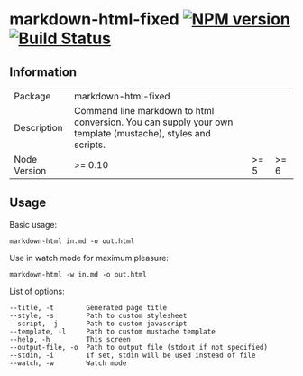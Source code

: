 # markdown-html-fixed [![NPM version](https://badge.fury.io/js/markdown-html-fixed.svg)](http://badge.fury.io/js/markdown-html-fixed) [![Build Status](https://travis-ci.org/belphemur/markdown-html.svg)](https://travis-ci.org/belphemur/markdown-html)

## Information

<table>
<tr> 
<td>Package</td><td>markdown-html-fixed</td>
</tr>
<tr>
<td>Description</td>
<td>Command line markdown to html conversion. You can supply your own template (mustache), styles and scripts.</td>
</tr>
<tr>
<td>Node Version</td>
<td>>= 0.10</td>
<td>>= 5</td>
<td>>= 6</td>
</tr>
</table>

## Usage

Basic usage: 
    
    markdown-html in.md -o out.html


Use in watch mode for maximum pleasure:

    markdown-html -w in.md -o out.html


List of options:

    --title, -t        Generated page title
    --style, -s        Path to custom stylesheet
    --script, -j       Path to custom javascript                    
    --template, -l     Path to custom mustache template
    --help, -h         This screen
    --output-file, -o  Path to output file (stdout if not specified)
    --stdin, -i        If set, stdin will be used instead of file
    --watch, -w        Watch mode
